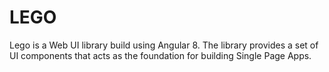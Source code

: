 # LEGO

Lego is a Web UI library build using Angular 8. The library provides a set of UI components that acts as the foundation for building Single Page Apps.
